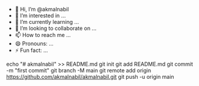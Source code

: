 - 👋 Hi, I’m @akmalnabil
- 👀 I’m interested in ...
- 🌱 I’m currently learning ...
- 💞️ I’m looking to collaborate on ...
- 📫 How to reach me ...
- 😄 Pronouns: ...
- ⚡ Fun fact: ...

<!---
akmalnabil/akmalnabil is a ✨ special ✨ repository because its `README.md` (this file) appears on your GitHub profile.
You can click the Preview link to take a look at your changes.
--->
echo "# akmalnabil" >> README.md
git init
git add README.md
git commit -m "first commit"
git branch -M main
git remote add origin https://github.com/akmalnabil/akmalnabil.git
git push -u origin main
